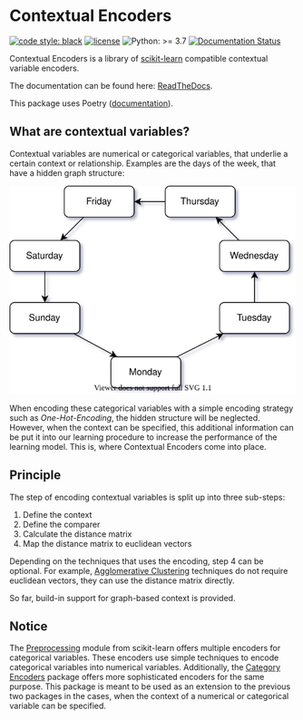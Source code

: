 # Contextual Encoders
[![code style: black](https://img.shields.io/badge/code%20style-black-000000.svg)](https://github.com/psf/black)
[![license](https://img.shields.io/badge/license-Apache%202.0-green.svg)](https://opensource.org/licenses/Apache-2.0)
![Python: >= 3.7](https://img.shields.io/badge/python-^3.7-blue)
[![Documentation Status](https://readthedocs.org/projects/contextual-encoders/badge/?version=latest)](https://contextual-encoders.readthedocs.io/en/latest/?badge=latest)

Contextual Encoders is a library of [scikit-learn](https://scikit-learn.org/stable) compatible contextual variable encoders.

The documentation can be found here: [ReadTheDocs](https://contextual-encoders.readthedocs.io).

This package uses Poetry ([documentation](https://python-poetry.org/docs/)).

## What are contextual variables?
Contextual variables are numerical or categorical variables, that underlie a certain context or relationship.
Examples are the days of the week, that have a hidden graph structure:

<img src="./docs/source/_static/Weekdays.svg" alt="">

When encoding these categorical variables with a simple encoding strategy such as <em>One-Hot-Encoding</em>, the hidden structure will be neglected.
However, when the context can be specified, this additional information can be put it into our learning procedure to increase the performance of the learning model.
This is, where Contextual Encoders come into place.

## Principle
The step of encoding contextual variables is split up into three sub-steps:

1) Define the context
2) Define the comparer
3) Calculate the distance matrix
4) Map the distance matrix to euclidean vectors

Depending on the techniques that uses the encoding, step 4 can be optional.
For example, [Agglomerative Clustering](https://scikit-learn.org/stable/modules/generated/sklearn.cluster.AgglomerativeClustering.html) 
techniques do not require euclidean vectors, they can use the distance matrix directly.

So far, build-in support for graph-based context is provided.

## Notice
The [Preprocessing](https://scikit-learn.org/stable/modules/classes.html#module-sklearn.preprocessing) module from scikit-learn offers multiple encoders for categorical variables.
These encoders use simple techniques to encode categorical variables into numerical variables.
Additionally, the [Category Encoders](http://contrib.scikit-learn.org/category_encoders) package offers more sophisticated encoders for the same purpose.
This package is meant to be used as an extension to the previous two packages in the cases, when the context of a numerical or categorical variable can be specified.
